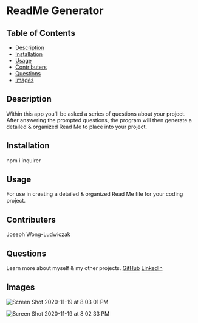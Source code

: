 
# ReadMe Generator
## Table of Contents
* [Description](#description)
* [Installation](#installation)
* [Usage](#usage)
* [Contributers](#contributers)
* [Questions](#questions)
* [Images](#images)

## <a name="description"></a>Description
Within this app you'll be asked a series of questions about your project. After answering the prompted questions, the program will then generate a detailed & organized Read Me to place into your project.

## <a name="installation"></a>Installation
npm i inquirer

## <a name="usage"></a>Usage
For use in creating a detailed & organized Read Me file for your coding project.

## <a name="contributers"></a>Contributers
Joseph Wong-Ludwiczak

## <a name="questions"></a>Questions
Learn more about myself & my other projects.
[GitHub](https://github.com/Josclud) 
[LinkedIn](https://www.linkedin.com/in/joseph-wong-ludwicak/)


## <a name="images"></a>Images
![Screen Shot 2020-11-19 at 8 03 01 PM](https://user-images.githubusercontent.com/68933887/99757259-de25ff00-2aa3-11eb-97a2-670ec18e6c46.png)

![Screen Shot 2020-11-19 at 8 02 33 PM](https://user-images.githubusercontent.com/68933887/99757224-cf3f4c80-2aa3-11eb-848a-c5860f707d5d.png)
